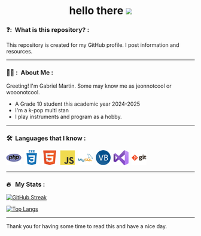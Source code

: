 
<p align="center">
<!--</p><p align="center"><img src="https://github.com/devirent/devirent/blob/main/files/devi-cover.png?raw=true"></p>-->
<p align="center"><img src="https://komarev.com/ghpvc/?username=jeonnotcool&style=flat-square&color=blue" alt=""></p>

<h1 align="center">hello there <img src="https://media.giphy.com/media/hvRJCLFzcasrR4ia7z/giphy.gif" width="40"></h1>

### ❓: &nbsp;What is this repository? :

This repository is created for my GitHub profile. I post information and resources.

---

### 👨‍💻 : &nbsp;About Me :

Greeting! I'm Gabriel Martin. Some may know me as jeonnotcool or wooonotcool. 
- A Grade 10 student this academic year 2024-2025
- I'm a k-pop multi stan
- I play instruments and program as a hobby.

---

### 🛠 &nbsp;Languages that I know :

<p>
<img src="https://github.com/devicons/devicon/blob/master/icons/php/php-original.svg" title="PHP"  alt="PHP" width="40" height="40"/>&nbsp;
<img src="https://github.com/devicons/devicon/blob/master/icons/css3/css3-plain-wordmark.svg"  title="CSS3" alt="CSS" width="40" height="40"/>&nbsp;
<img src="https://github.com/devicons/devicon/blob/master/icons/html5/html5-original.svg" title="HTML5" alt="HTML" width="40" height="40"/>&nbsp;
<img src="https://github.com/devicons/devicon/blob/master/icons/javascript/javascript-original.svg" title="JavaScript" alt="JavaScript" width="40" height="40"/>&nbsp;
<img src="https://github.com/devicons/devicon/blob/master/icons/mysql/mysql-original-wordmark.svg" title="MySQL"  alt="MySQL" width="40" height="40"/>&nbsp;
<img src="https://github.com/devicons/devicon/blob/master/icons/visualbasic/visualbasic-original.svg" title="Visual Basic" alt="Visual Basic" width="40" height="40"/>&nbsp;
  <img src="https://github.com/devicons/devicon/blob/master/icons/visualstudio/visualstudio-original.svg" title="Visual Studio" alt="Visual Studio" width="40" height="40"/>&nbsp;
<img src="https://github.com/devicons/devicon/blob/master/icons/git/git-original-wordmark.svg" title="Git" alt="Git" width="40" height="40"/>&nbsp;
</p>

---

### 🔥 &nbsp; My Stats :
[![GitHub Streak](http://github-readme-streak-stats.herokuapp.com?user=jeonnotcool&theme=dark&background=000000)](https://git.io/streak-stats)

[![Top Langs](https://github-readme-stats.vercel.app/api/top-langs/?username=jeonnotcool&layout=compact&theme=vision-friendly-dark)](https://github.com/anuraghazra/github-readme-stats)

---

Thank you for having some time to read this and have a nice day.

